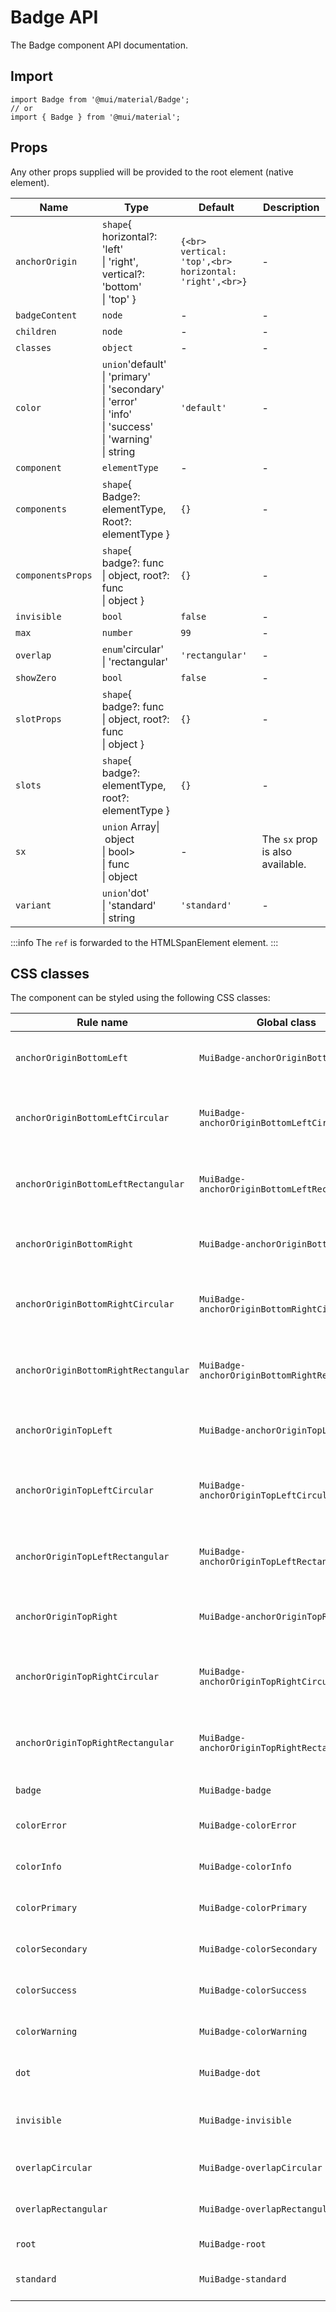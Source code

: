 # Badge API

The Badge component API documentation.

## Import

```
import Badge from '@mui/material/Badge';
// or
import { Badge } from '@mui/material';
```

## Props

Any other props supplied will be provided to the root element (native element).

| Name | Type | Default | Description |
| --- | --- | --- | --- |
| `anchorOrigin` | `shape`{ horizontal?: 'left'<br>\| 'right', vertical?: 'bottom'<br>\| 'top' } | `{<br>  vertical: 'top',<br>  horizontal: 'right',<br>}` | - |
| `badgeContent` | `node` | - | - |
| `children` | `node` | - | - |
| `classes` | `object` | - | - |
| `color` | `union`'default'<br>\| 'primary'<br>\| 'secondary'<br>\| 'error'<br>\| 'info'<br>\| 'success'<br>\| 'warning'<br>\| string | `'default'` | - |
| `component` | `elementType` | - | - |
| `components` | `shape`{ Badge?: elementType, Root?: elementType } | `{}` | - |
| `componentsProps` | `shape`{ badge?: func<br>\| object, root?: func<br>\| object } | `{}` | - |
| `invisible` | `bool` | `false` | - |
| `max` | `number` | `99` | - |
| `overlap` | `enum`'circular'<br>\| 'rectangular' | `'rectangular'` | - |
| `showZero` | `bool` | `false` | - |
| `slotProps` | `shape`{ badge?: func<br>\| object, root?: func<br>\| object } | `{}` | - |
| `slots` | `shape`{ badge?: elementType, root?: elementType } | `{}` | - |
| `sx` | `union` Array\| object<br>\| bool><br>\| func<br>\| object | - | The `sx` prop is also available. |
| `variant` | `union`'dot'<br>\| 'standard'<br>\| string | `'standard'` | - |

:::info
The `ref` is forwarded to the HTMLSpanElement element.
:::

## CSS classes

The component can be styled using the following CSS classes:

| Rule name | Global class | Description |
| --- | --- | --- |
| `anchorOriginBottomLeft` | `MuiBadge-anchorOriginBottomLeft` | Styles applied to the badge \`span\` element if \`anchorOrigin={{ 'bottom', 'left' }}\`. |
| `anchorOriginBottomLeftCircular` | `MuiBadge-anchorOriginBottomLeftCircular` | Styles applied to the badge \`span\` element if \`anchorOrigin={{ 'bottom', 'left' }} overlap="circular"\`. |
| `anchorOriginBottomLeftRectangular` | `MuiBadge-anchorOriginBottomLeftRectangular` | Styles applied to the badge \`span\` element if \`anchorOrigin={{ 'bottom', 'left' }} overlap="rectangular"\`. |
| `anchorOriginBottomRight` | `MuiBadge-anchorOriginBottomRight` | Styles applied to the badge \`span\` element if \`anchorOrigin={{ 'bottom', 'right' }}\`. |
| `anchorOriginBottomRightCircular` | `MuiBadge-anchorOriginBottomRightCircular` | Styles applied to the badge \`span\` element if \`anchorOrigin={{ 'bottom', 'right' }} overlap="circular"\`. |
| `anchorOriginBottomRightRectangular` | `MuiBadge-anchorOriginBottomRightRectangular` | Styles applied to the badge \`span\` element if \`anchorOrigin={{ 'bottom', 'right' }} overlap="rectangular"\`. |
| `anchorOriginTopLeft` | `MuiBadge-anchorOriginTopLeft` | Styles applied to the badge \`span\` element if \`anchorOrigin={{ 'top', 'left' }}\`. |
| `anchorOriginTopLeftCircular` | `MuiBadge-anchorOriginTopLeftCircular` | Styles applied to the badge \`span\` element if \`anchorOrigin={{ 'top', 'left' }} overlap="circular"\`. |
| `anchorOriginTopLeftRectangular` | `MuiBadge-anchorOriginTopLeftRectangular` | Styles applied to the badge \`span\` element if \`anchorOrigin={{ 'top', 'left' }} overlap="rectangular"\`. |
| `anchorOriginTopRight` | `MuiBadge-anchorOriginTopRight` | Styles applied to the badge \`span\` element if \`anchorOrigin={{ 'top', 'right' }}\`. |
| `anchorOriginTopRightCircular` | `MuiBadge-anchorOriginTopRightCircular` | Styles applied to the badge \`span\` element if \`anchorOrigin={{ 'top', 'right' }} overlap="circular"\`. |
| `anchorOriginTopRightRectangular` | `MuiBadge-anchorOriginTopRightRectangular` | Styles applied to the badge \`span\` element if \`anchorOrigin={{ 'top', 'right' }} overlap="rectangular"\`. |
| `badge` | `MuiBadge-badge` | Styles applied to the badge \`span\` element. |
| `colorError` | `MuiBadge-colorError` | Styles applied to the badge \`span\` element if \`color="error"\`. |
| `colorInfo` | `MuiBadge-colorInfo` | Styles applied to the badge \`span\` element if \`color="info"\`. |
| `colorPrimary` | `MuiBadge-colorPrimary` | Styles applied to the badge \`span\` element if \`color="primary"\`. |
| `colorSecondary` | `MuiBadge-colorSecondary` | Styles applied to the badge \`span\` element if \`color="secondary"\`. |
| `colorSuccess` | `MuiBadge-colorSuccess` | Styles applied to the badge \`span\` element if \`color="success"\`. |
| `colorWarning` | `MuiBadge-colorWarning` | Styles applied to the badge \`span\` element if \`color="warning"\`. |
| `dot` | `MuiBadge-dot` | Styles applied to the badge \`span\` element if \`variant="dot"\`. |
| `invisible` | `MuiBadge-invisible` | State class applied to the badge \`span\` element if \`invisible={true}\`. |
| `overlapCircular` | `MuiBadge-overlapCircular` | Styles applied to the badge \`span\` element if \`overlap="circular"\`. |
| `overlapRectangular` | `MuiBadge-overlapRectangular` | Styles applied to the badge \`span\` element if \`overlap="rectangular"\`. |
| `root` | `MuiBadge-root` | Styles applied to the root element. |
| `standard` | `MuiBadge-standard` | Styles applied to the badge \`span\` element if \`variant="standard"\`. |